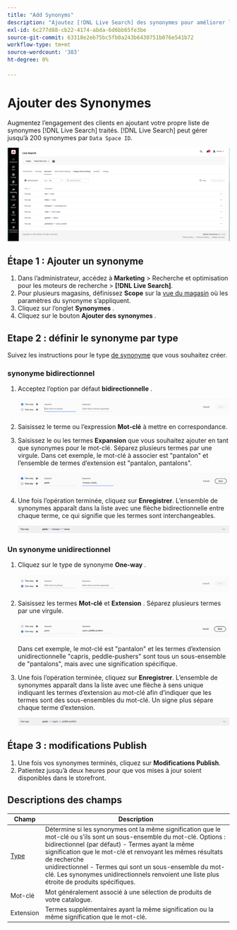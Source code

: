 ```yaml
---
title: "Add Synonyms"
description: "Ajoutez [!DNL Live Search] des synonymes pour améliorer la réponse aux requêtes de recherche."
exl-id: 6c277d88-cb22-4174-abda-6d6bb65fe3be
source-git-commit: 63318e2eb75bc5fb0a243b6430751b076e541b72
workflow-type: tm+mt
source-wordcount: '383'
ht-degree: 0%

---
```


# Ajouter des Synonymes

Augmentez l’engagement des clients en ajoutant votre propre liste de synonymes [!DNL Live Search] traités. [!DNL Live Search] peut gérer jusqu’à 200 synonymes par `Data Space ID`.

![[!DNL Live Search] synonyms](assets/synonym-workspace.png)

## Étape 1 : Ajouter un synonyme

1. Dans l’administrateur, accédez à **Marketing** > Recherche et optimisation pour les moteurs de recherche > **[!DNL Live Search]**.
1. Pour plusieurs magasins, définissez **Scope** sur la [vue du magasin](https://experienceleague.adobe.com/docs/commerce-admin/start/setup/websites-stores-views.html#scope-settings) où les paramètres du synonyme s’appliquent.
1. Cliquez sur l’onglet **Synonymes** .
1. Cliquez sur le bouton **Ajouter des synonymes** .

## Etape 2 : définir le synonyme par type

Suivez les instructions pour le type [de synonyme](synonyms-type.md) que vous souhaitez créer.

### synonyme bidirectionnel

1. Acceptez l’option par défaut **bidirectionnelle** .

   ![Ajouter un synonyme bidirectionnel](assets/synonym-add-two-way.png)


1. Saisissez le terme ou l’expression **Mot-clé** à mettre en correspondance.
1. Saisissez le ou les termes **Expansion** que vous souhaitez ajouter en tant que synonymes pour le mot-clé. Séparez plusieurs termes par une virgule.
Dans cet exemple, le mot-clé à associer est &quot;pantalon&quot; et l’ensemble de termes d’extension est &quot;pantalon, pantalons&quot;.

   ![Exemple de synonyme bidirectionnel](assets/synonym-add-two-way-example.png)

1. Une fois l’opération terminée, cliquez sur **Enregistrer**.
L’ensemble de synonymes apparaît dans la liste avec une flèche bidirectionnelle entre chaque terme, ce qui signifie que les termes sont interchangeables.

   ![synonyme bidirectionnel](assets/synonym-two-way.png)

### Un synonyme unidirectionnel

1. Cliquez sur le type de synonyme **One-way** .

   ![Ajouter un synonyme unidirectionnel](assets/synonym-add-one-way.png)

1. Saisissez les termes **Mot-clé** et **Extension** . Séparez plusieurs termes par une virgule.

   ![Exemple de synonyme unidirectionnel](assets/synonym-add-one-way-example.png)

   Dans cet exemple, le mot-clé est &quot;pantalon&quot; et les termes d’extension unidirectionnelle &quot;capris, peddle-pushers&quot; sont tous un sous-ensemble de &quot;pantalons&quot;, mais avec une signification spécifique.

1. Une fois l’opération terminée, cliquez sur **Enregistrer**.
L’ensemble de synonymes apparaît dans la liste avec une flèche à sens unique indiquant les termes d’extension au mot-clé afin d’indiquer que les termes sont des sous-ensembles du mot-clé. Un signe plus sépare chaque terme d’extension.

   ![synonyme unidirectionnel](assets/synonym-one-way.png)

## Étape 3 : modifications Publish

1. Une fois vos synonymes terminés, cliquez sur **Modifications Publish**.
1. Patientez jusqu’à deux heures pour que vos mises à jour soient disponibles dans le storefront.

## Descriptions des champs

| Champ | Description |
|--- |--- |
| [Type](synonyms.md) | Détermine si les synonymes ont la même signification que le mot-clé ou s’ils sont un sous-ensemble du mot-clé. Options :<br />bidirectionnel (par défaut) - Termes ayant la même signification que le mot-clé et renvoyant les mêmes résultats de recherche<br />unidirectionnel - Termes qui sont un sous-ensemble du mot-clé. Les synonymes unidirectionnels renvoient une liste plus étroite de produits spécifiques. |
| Mot-clé | Mot généralement associé à une sélection de produits de votre catalogue. |
| Extension | Termes supplémentaires ayant la même signification ou la même signification que le mot-clé. |
